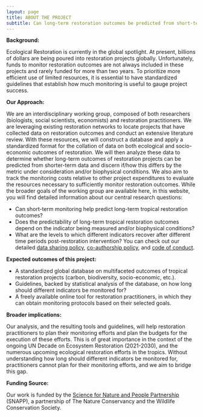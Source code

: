 ```yaml
---
layout: page
title: ABOUT THE PROJECT
subtitle: Can long-term restoration outcomes be predicted from short-term data? How long should we track restoration projects to verify their success?
---
```


**Background:**

Ecological Restoration is currently in the global spotlight. At present, billions of dollars are being poured into restoration projects globally. Unfortunately, funds to monitor restoration outcomes are not always included in these projects and rarely funded for more than two years. To prioritize more efficient use of limited resources, it is essential to have standardized guidelines that establish how much monitoring is useful to gauge project success.

**Our Approach:**

We are an interdisciplinary working group, composed of both researchers (biologists, social scientists, economists) and restoration practitioners.
We are leveraging existing restoration networks to locate projects that have collected data on restoration outcomes and conduct an extensive literature review. With these resources, we will construct a database and apply a standardized format for the collation of data on both ecological and socio-economic outcomes of restoration.
We will then analyze these data to determine whether long-term outcomes of restoration projects can be predicted from shorter-term data and discern if/how this differs by the metric under consideration and/or biophysical conditions. We also aim to track the monitoring costs relative to other project expenditures to evaluate the resources necessary to sufficiently monitor restoration outcomes.
While the broader goals of the working group are available here, in this website, you will find detailed information about our central research questions: 
+ Can short-term monitoring help predict long-term tropical restoration outcomes?
+ Does the predictability of long-term tropical restoration outcomes depend on the indicator being measured and/or biophysical conditions?
+ What are the levels to which different indicators recover after different time periods post-restoration intervention?
You can check out our detailed [data sharing policy](data_sharing_policy.md), [co-authorship policy](co-authorship_policy.md), and [code of conduct](code_of_conduct.md).

**Expected outcomes of this project:**

+ A standardized global database on multifaceted outcomes of tropical restoration projects (carbon, biodiversity, socio-economic, etc.).
+ Guidelines, backed by statistical analysis of the database, on how long should different indicators be monitored for?
+ A freely available online tool for restoration practitioners, in which they can obtain monitoring protocols based on their selected goals.

**Broader implications:**

Our analysis, and the resulting tools and guidelines, will help restoration practitioners to plan their monitoring efforts and plan the budgets for the execution of these efforts. This is of great importance in the context of the ongoing UN Decade on Ecosystem Restoration (2021-2030), and the numerous upcoming ecological restoration efforts in the tropics. Without understanding how long should different indicators be monitored for, practitioners cannot plan for their monitoring efforts, and we aim to bridge this gap.

**Funding Source:**

Our work is funded by the [Science for Nature and People Partnership](https://snappartnership.net/teams/monitoring-restoration-effectiveness/) (SNAPP), a partnership of The Nature Conservancy and the Wildlife Conservation Society.

